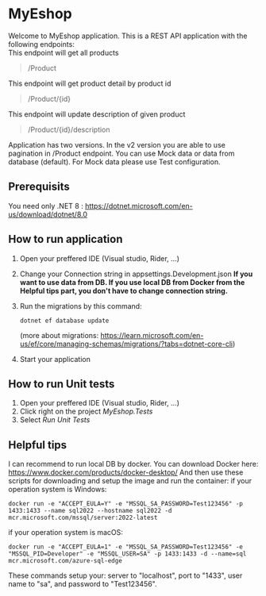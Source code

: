 # MyEshop

Welcome to MyEshop application. This is a REST API application with the following endpoints:  
This endpoint will get all products   
>/Product

This endpoint will get product detail by product id   
>/Product/{id}

This endpoint will update description of given product  
>/Product/{id}/description      

Application has two versions. In the v2 version you are able to use pagination in /Product endpoint.
You can use Mock data or data from database (default). For Mock data please use Test configuration.

## Prerequisits
You need only .NET 8 : https://dotnet.microsoft.com/en-us/download/dotnet/8.0

## How to run application
1. Open your preffered IDE (Visual studio, Rider, ...)
2. Change your Connection string in appsettings.Development.json
   __If you want to use data from DB. If you use local DB from Docker from the Helpful tips part, you don't have to change connection string.__
4. Run the migrations by this command:
   
   ```
   dotnet ef database update
   ```
   (more about migrations: https://learn.microsoft.com/en-us/ef/core/managing-schemas/migrations/?tabs=dotnet-core-cli)
5. Start your application

## How to run Unit tests
1. Open your preffered IDE (Visual studio, Rider, ...)
2. Click right on the project _MyEshop.Tests_
3. Select _Run Unit Tests_

## Helpful tips
I can recommend to run local DB by docker. 
You can download Docker here: https://www.docker.com/products/docker-desktop/
And then use these scripts for downloading and setup the image and run the container:
if your operation system is Windows:
  ```
docker run -e "ACCEPT_EULA=Y" -e "MSSQL_SA_PASSWORD=Test123456" -p 1433:1433 --name sql2022 --hostname sql2022 -d mcr.microsoft.com/mssql/server:2022-latest
  ```

if your operation system is macOS:
```
docker run -e "ACCEPT_EULA=1" -e "MSSQL_SA_PASSWORD=Test123456" -e "MSSQL_PID=Developer" -e "MSSQL_USER=SA" -p 1433:1433 -d --name=sql mcr.microsoft.com/azure-sql-edge
```

These commands setup your: server to "localhost", port to "1433", user name to "sa", and password to "Test123456".

